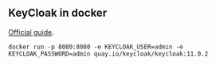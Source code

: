 ## KeyCloak in docker
[Official guide](https://www.keycloak.org/getting-started/getting-started-docker).
```
docker run -p 8080:8080 -e KEYCLOAK_USER=admin -e KEYCLOAK_PASSWORD=admin quay.io/keycloak/keycloak:11.0.2
```
